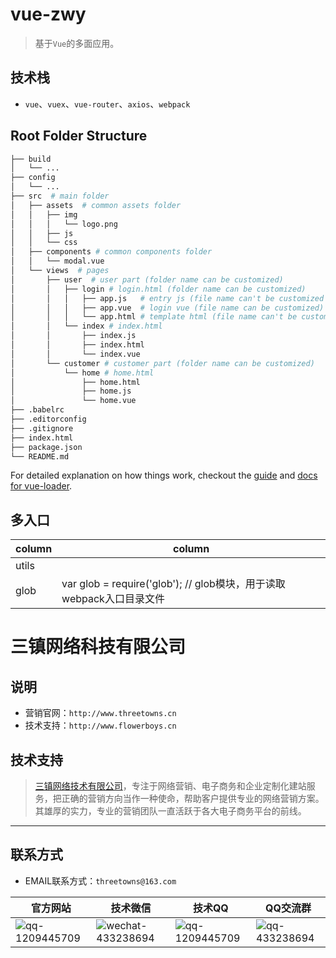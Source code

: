 # vue-zwy

> 基于`Vue`的多面应用。

##  技术栈
* `vue`、`vuex`、`vue-router`、`axios`、`webpack`


## Root Folder Structure
```bash
├── build
│   └── ...
├── config
│   └── ...
├── src  # main folder
│   ├── assets  # common assets folder
│   │   ├── img
│   │   │   └── logo.png
│   │   ├── js
│   │   └── css
│   ├── components # common components folder
│   │   └── modal.vue
│   └── views  # pages
│       ├── user  # user part (folder name can be customized)
│       │   ├── login # login.html (folder name can be customized)
│       │   │   ├── app.js   # entry js (file name can't be customized unless you change the webpack.config.js)
│       │   │   ├── app.vue  # login vue (file name can be customized)
│       │   │   └── app.html # template html (file name can't be customized unless you change the webpack.config.js)
│       │   └── index # index.html
│       │       ├── index.js
│       │       ├── index.html
│       │       └── index.vue
│       └── customer # customer part (folder name can be customized)
│           └── home # home.html
│               ├── home.html
│               ├── home.js
│               └── home.vue
├── .babelrc
├── .editorconfig
├── .gitignore
├── index.html
├── package.json
└── README.md
```

For detailed explanation on how things work, checkout the [guide](http://vuejs-templates.github.io/webpack/) and [docs for vue-loader](http://vuejs.github.io/vue-loader).


## 多入口
| column | column |
|--------|--------|
| utils |        |
|  glob | var glob = require('glob'); // glob模块，用于读取webpack入口目录文件 |


# 三镇网络科技有限公司

## 说明
* 营销官网：`http://www.threetowns.cn`
* 技术支持：`http://www.flowerboys.cn`

## 技术支持
>[三镇网络技术有限公司](http://www.threetowns.cn)，专注于网络营销、电子商务和企业定制化建站服务，把正确的营销方向当作一种使命，帮助客户提供专业的网络营销方案。其雄厚的实力，专业的营销团队一直活跃于各大电子商务平台的前线。

***

## 联系方式

* EMAIL联系方式：`threetowns@163.com`

| 官方网站 | 技术微信 | 技术QQ | QQ交流群 |
|--------|--------|--------|--------|
|![qq-1209445709](https://github.com/threetowns/About/raw/master/qrCode/website_threetowns.cn.jpg)|![wechat-433238694](https://github.com/threetowns/About/raw/master/qrCode/wechat_yonger_lei.jpg)|   ![qq-1209445709](https://github.com/threetowns/About/raw/master/qrCode/qq_1209445709.jpg)     |    ![qq-433238694](https://github.com/threetowns/About/raw/master/qrCode/qqGroup_433238694.jpg)    |
